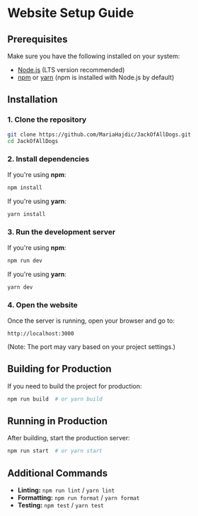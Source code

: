 # Website Setup Guide

## Prerequisites

Make sure you have the following installed on your system:
- [Node.js](https://nodejs.org/) (LTS version recommended)
- [npm](https://www.npmjs.com/) or [yarn](https://yarnpkg.com/) (npm is installed with Node.js by default)

## Installation

### 1. Clone the repository
```sh
git clone https://github.com/MariaHajdic/JackOfAllDogs.git
cd JackOfAllDogs
```

### 2. Install dependencies
If you're using **npm**:
```sh
npm install
```
If you're using **yarn**:
```sh
yarn install
```

### 3. Run the development server
If you're using **npm**:
```sh
npm run dev
```
If you're using **yarn**:
```sh
yarn dev
```

### 4. Open the website
Once the server is running, open your browser and go to:
```
http://localhost:3000
```
(Note: The port may vary based on your project settings.)

## Building for Production
If you need to build the project for production:
```sh
npm run build  # or yarn build
```

## Running in Production
After building, start the production server:
```sh
npm run start  # or yarn start
```

## Additional Commands
- **Linting:** `npm run lint` / `yarn lint`
- **Formatting:** `npm run format` / `yarn format`
- **Testing:** `npm test` / `yarn test`
